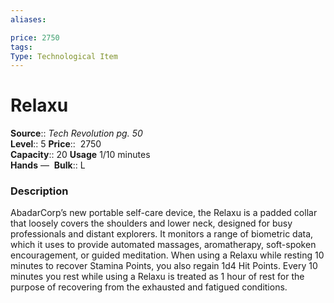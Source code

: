 ```yaml
---
aliases: 

price: 2750
tags: 
Type: Technological Item
---
```


# Relaxu

**Source**:: _Tech Revolution pg. 50_  
**Level**:: 5
**Price**::  2750  
**Capacity**:: 20 **Usage** 1/10 minutes  
**Hands** — 
**Bulk**:: L

### Description

AbadarCorp’s new portable self-care device, the Relaxu is a padded collar that loosely covers the shoulders and lower neck, designed for busy professionals and distant explorers. It monitors a range of biometric data, which it uses to provide automated massages, aromatherapy, soft-spoken encouragement, or guided meditation. When using a Relaxu while resting 10 minutes to recover Stamina Points, you also regain 1d4 Hit Points. Every 10 minutes you rest while using a Relaxu is treated as 1 hour of rest for the purpose of recovering from the exhausted and fatigued conditions.
